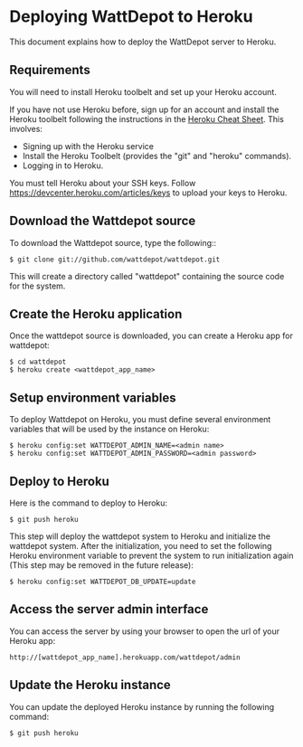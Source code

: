 # Deploying WattDepot to Heroku

This document explains how to deploy the WattDepot server to Heroku.

## Requirements

You will need to install Heroku toolbelt and set up your Heroku account.

If you have not use Heroku before, sign up for an account and install the Heroku toolbelt 
following the instructions in the [Heroku Cheat Sheet](http://devcenter.heroku.com/articles/quickstart).
This involves:
  * Signing up with the Heroku service
  * Install the Heroku Toolbelt (provides the "git" and "heroku" commands).
  * Logging in to Heroku.

You must tell Heroku about your SSH keys. Follow
https://devcenter.heroku.com/articles/keys to upload your keys to Heroku.

## Download the Wattdepot source

To download the Wattdepot source, type the following::

    $ git clone git://github.com/wattdepot/wattdepot.git

This will create a directory called "wattdepot" containing the source code
for the system.

## Create the Heroku application

Once the wattdepot source is downloaded, you can create a Heroku app for wattdepot:

    $ cd wattdepot
    $ heroku create <wattdepot_app_name>

## Setup environment variables

To deploy Wattdepot on Heroku, you must define several environment variables that will be
used by the instance on Heroku:

    $ heroku config:set WATTDEPOT_ADMIN_NAME=<admin name>
    $ heroku config:set WATTDEPOT_ADMIN_PASSWORD=<admin password>
    
## Deploy to Heroku
Here is the command to deploy to Heroku:

    $ git push heroku

This step will deploy the wattdepot system to Heroku and initialize the wattdepot system. After the initialization, you need to set the following Heroku environment variable to prevent the system
to run initialization again (This step may be removed in the future release):

    $ heroku config:set WATTDEPOT_DB_UPDATE=update
        
## Access the server admin interface

You can access the server by using your browser to open the url of your Heroku app: 

    http://[wattdepot_app_name].herokuapp.com/wattdepot/admin

## Update the Heroku instance

You can update the deployed Heroku instance by running the following command:

    $ git push heroku
